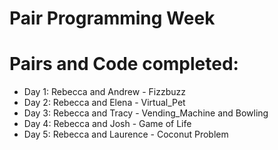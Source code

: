 # Pair Programming Week

# Pairs and Code completed:

- Day 1: Rebecca and Andrew - Fizzbuzz
- Day 2: Rebecca and Elena - Virtual_Pet
- Day 3: Rebecca and Tracy - Vending_Machine and Bowling
- Day 4: Rebecca and Josh - Game of Life
- Day 5: Rebecca and Laurence - Coconut Problem
